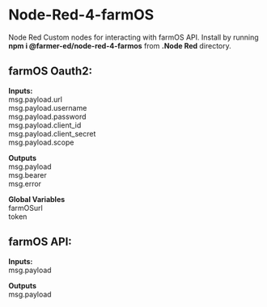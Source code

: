 # Node-Red-4-farmOS

Node Red Custom nodes for interacting with farmOS API.
Install by running **npm i @farmer-ed/node-red-4-farmos**  from **.Node Red** directory.

## farmOS Oauth2:

**Inputs:** <br />
msg.payload.url <br />
msg.payload.username <br />
msg.payload.password <br />
msg.payload.client_id <br />
msg.payload.client_secret <br />
msg.payload.scope <br />

**Outputs** <br />
msg.payload <br />
msg.bearer <br />
msg.error <br />

**Global Variables** <br />
farmOSurl <br />
token <br />

## farmOS API:

**Inputs:** <br />
msg.payload

**Outputs** <br />
msg.payload
